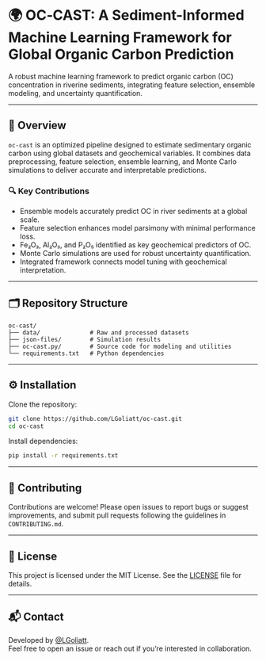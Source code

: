 # 🌍 OC‑CAST: A Sediment-Informed Machine Learning Framework for Global Organic Carbon Prediction

A robust machine learning framework to predict organic carbon (OC) concentration in riverine sediments, integrating feature selection, ensemble modeling, and uncertainty quantification.

---

## 🚀 Overview

`oc-cast` is an optimized pipeline designed to estimate sedimentary organic carbon using global datasets and geochemical variables. It combines data preprocessing, feature selection, ensemble learning, and Monte Carlo simulations to deliver accurate and interpretable predictions.

### 🔍 Key Contributions

- Ensemble models accurately predict OC in river sediments at a global scale.  
- Feature selection enhances model parsimony with minimal performance loss.  
- Fe₂O₃, Al₂O₃, and P₂O₅ identified as key geochemical predictors of OC.  
- Monte Carlo simulations are used for robust uncertainty quantification.  
- Integrated framework connects model tuning with geochemical interpretation.

---

## 🗂 Repository Structure

```
oc-cast/
├── data/              # Raw and processed datasets
├── json-files/        # Simulation results
├── oc-cast.py/        # Source code for modeling and utilities
└── requirements.txt   # Python dependencies
```

---

## ⚙️ Installation

Clone the repository:

```bash
git clone https://github.com/LGoliatt/oc-cast.git
cd oc-cast
```

Install dependencies:

```bash
pip install -r requirements.txt
```

---

## 🤝 Contributing

Contributions are welcome! Please open issues to report bugs or suggest improvements, and submit pull requests following the guidelines in `CONTRIBUTING.md`.

---

## 📄 License

This project is licensed under the MIT License. See the [LICENSE](LICENSE) file for details.

---

## 📬 Contact

Developed by [@LGoliatt](https://github.com/LGoliatt).  
Feel free to open an issue or reach out if you’re interested in collaboration.
